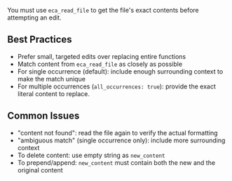 You must use `eca_read_file` to get the file's exact contents before attempting an edit.

## Best Practices

- Prefer small, targeted edits over replacing entire functions
- Match content from `eca_read_file` as closely as possible
- For single occurrence (default): include enough surrounding context to make the match unique
- For multiple occurrences (`all_occurrences: true`): provide the exact literal content to replace.

## Common Issues

- "content not found": read the file again to verify the actual formatting
- "ambiguous match" (single occurrence only): include more surrounding context
- To delete content: use empty string as `new_content`
- To prepend/append: `new_content` must contain both the new and the original content

